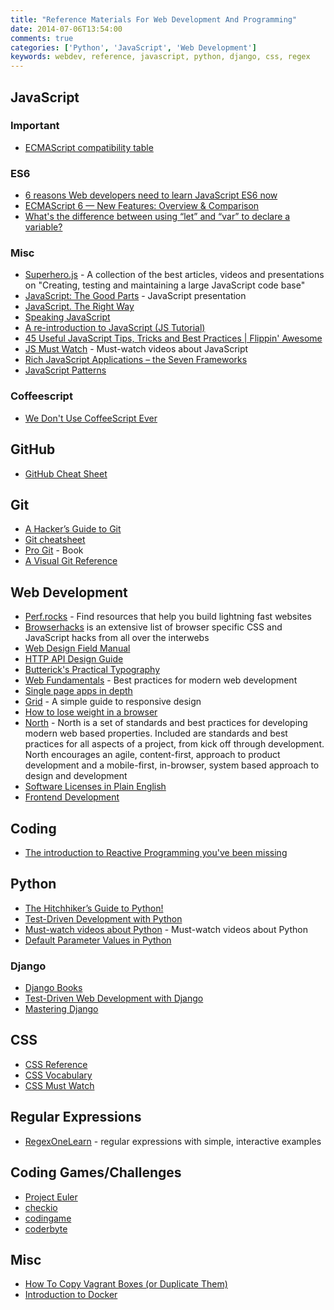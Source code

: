 ```yaml
---
title: "Reference Materials For Web Development And Programming"
date: 2014-07-06T13:54:00
comments: true
categories: ['Python', 'JavaScript', 'Web Development']
keywords: webdev, reference, javascript, python, django, css, regex
---
```

## JavaScript
### Important
* [ECMAScript compatibility table](http://kangax.github.io/compat-table/es6/)

### ES6
* [6 reasons Web developers need to learn JavaScript ES6 now](https://thenextweb.com/dd/2016/03/09/6-reasons-need-learn-javascript-es6-now-not-later/)
* [ECMAScript 6 — New Features: Overview & Comparison](http://es6-features.org/)
* [What's the difference between using “let” and “var” to declare a variable?](http://stackoverflow.com/questions/762011/whats-the-difference-between-using-let-and-var-to-declare-a-variable)

### Misc
* [Superhero.js](http://superherojs.com) - A collection of the best articles, videos and presentations on "Creating, testing and maintaining a large JavaScript code base"
* [JavaScript: The Good Parts](http://gnab.github.io/js-workshop/) - JavaScript presentation
* [JavaScript. The Right Way](http://jstherightway.org/)
* [Speaking JavaScript](http://speakingjs.com/es5/index.html)
* [A re-introduction to JavaScript (JS Tutorial)](https://developer.mozilla.org/en-US/docs/Web/JavaScript/A_re-introduction_to_JavaScript)
* [45 Useful JavaScript Tips, Tricks and Best Practices | Flippin' Awesome](http://flippinawesome.org/2013/12/23/45-useful-javascript-tips-tricks-and-best-practices)
* [JS Must Watch](https://github.com/bolshchikov/js-must-watch) - Must-watch videos about JavaScript
* [Rich JavaScript Applications – the Seven Frameworks](http://blog.stevensanderson.com/2012/08/01/rich-javascript-applications-the-seven-frameworks-throne-of-js-2012/)
* [JavaScript Patterns](http://shichuan.github.io/javascript-patterns/)

### Coffeescript
* [We Don't Use CoffeeScript Ever](http://billpatrianakos.me/blog/2015/07/06/we-dont-use-coffeescript-ever/)

## GitHub
* [GitHub Cheat Sheet](http://github.com/tiimgreen/github-cheat-sheet)

## Git
* [A Hacker’s Guide to Git](http://wildlyinaccurate.com/a-hackers-guide-to-git)
* [Git cheatsheet](http://cheat.errtheblog.com/s/git)
* [Pro Git](http://git-scm.com/book/en/v2) - Book
* [A Visual Git Reference](http://marklodato.github.io/visual-git-guide/index-en.html)

## Web Development
* [Perf.rocks](http://www.perf.rocks/) - Find resources that help you build lightning fast websites
* [Browserhacks](http://browserhacks.com/) is an extensive list of browser specific CSS and JavaScript hacks from all over the interwebs
* [Web Design Field Manual](http://webfieldmanual.com/)
* [HTTP API Design Guide](https://github.com/interagent/http-api-design)
* [Butterick's Practical Typography](http://practicaltypography.com/)
* [Web Fundamentals](https://developers.google.com/web/fundamentals/) - Best practices for modern web development
* [Single page apps in depth](http://singlepageappbook.com/)
* [Grid](http://www.adamkaplan.me/grid/) - A simple guide to responsive design
* [How to lose weight in a browser](http://browserdiet.com/en/)
* [North](https://github.com/north/north) - North is a set of standards and best practices for developing modern web based properties. Included are standards and best practices for all aspects of a project, from kick off through development. North encourages an agile, content-first, approach to product development and a mobile-first, in-browser, system based approach to design and development
* [Software Licenses in Plain English](https://tldrlegal.com/)
* [Frontend Development](https://github.com/dypsilon/frontend-dev-bookmarks)

## Coding
* [The introduction to Reactive Programming you've been missing](https://gist.github.com/staltz/868e7e9bc2a7b8c1f754)

## Python
* [The Hitchhiker’s Guide to Python!](http://docs.python-guide.org/en/latest/)
* [Test-Driven Development with Python](http://chimera.labs.oreilly.com/books/1234000000754)
* [Must-watch videos about Python](https://github.com/s16h/py-must-watch) - Must-watch videos about Python
* [Default Parameter Values in Python](http://effbot.org/zone/default-values.htm)

### Django
* [Django Books](https://www.twoscoopspress.com/pages/current-django-books)
* [Test-Driven Web Development with Django](http://test-driven-django-development.readthedocs.org/en/latest/)
* [Mastering Django](http://masteringdjango.com/)

## CSS
* [CSS Reference](http://tympanus.net/codrops/css_reference/)
* [CSS Vocabulary](http://pumpula.net/p/apps/css-vocabulary/)
* [CSS Must Watch](https://github.com/AllThingsSmitty/must-watch-css)

## Regular Expressions
* [RegexOneLearn](http://regexone.com/) - regular expressions with simple, interactive examples

## Coding Games/Challenges
* [Project Euler](https://projecteuler.net/)
* [checkio](https://www.checkio.org/)
* [codingame](http://www.codingame.com/)
* [coderbyte](http://coderbyte.com/)

## Misc
* [How To Copy Vagrant Boxes (or Duplicate Them)](http://www.dev-metal.com/copy-duplicate-vagrant-box/)
* [Introduction to Docker](http://www.youtube.com/watch?v=9bvdc55xYdo)
